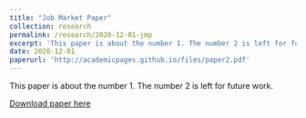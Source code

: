 ```yaml
---
title: "Job Market Paper"
collection: research
permalink: /research/2020-12-01-jmp
excerpt: 'This paper is about the number 1. The number 2 is left for future work.'
date: 2020-12-01
paperurl: 'http://academicpages.github.io/files/paper2.pdf'
---
```

This paper is about the number 1. The number 2 is left for future work.

[Download paper here](http://academicpages.github.io/files/paper1.pdf)

